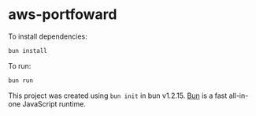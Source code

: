 # aws-portfoward

To install dependencies:

```bash
bun install
```

To run:

```bash
bun run 
```

This project was created using `bun init` in bun v1.2.15. [Bun](https://bun.sh) is a fast all-in-one JavaScript runtime.
